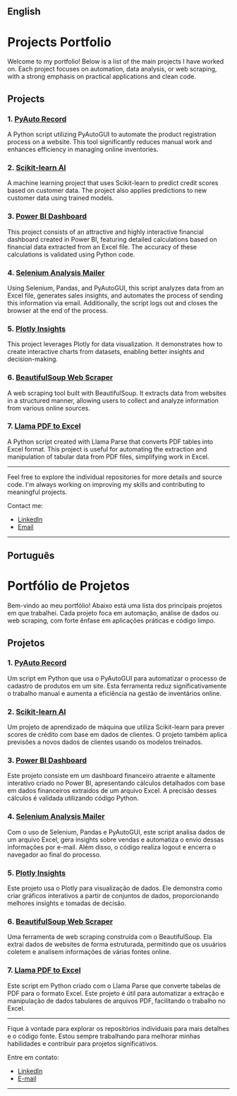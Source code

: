 ## English 

# Projects Portfolio

Welcome to my portfolio! Below is a list of the main projects I have worked on. Each project focuses on automation, data analysis, or web scraping, with a strong emphasis on practical applications and clean code.

## Projects

### 1. [**PyAuto Record**](https://github.com/arnesanches/pyauto-record)  
A Python script utilizing PyAutoGUI to automate the product registration process on a website. This tool significantly reduces manual work and enhances efficiency in managing online inventories.

### 2. [**Scikit-learn AI**](https://github.com/arnesanches/scikit-learn-ai)
A machine learning project that uses Scikit-learn to predict credit scores based on customer data. The project also applies predictions to new customer data using trained models.

### 3. [**Power BI Dashboard**](https://github.com/arnesanches/powerbi_dashboard)
This project consists of an attractive and highly interactive financial dashboard created in Power BI, featuring detailed calculations based on financial data extracted from an Excel file. The accuracy of these calculations is validated using Python code.

### 4. [**Selenium Analysis Mailer**](https://github.com/arnesanches/selenium-analysis-mailer)
Using Selenium, Pandas, and PyAutoGUI, this script analyzes data from an Excel file, generates sales insights, and automates the process of sending this information via email. Additionally, the script logs out and closes the browser at the end of the process.

### 5. [**Plotly Insights**](https://github.com/arnesanches/plotly-insights)   
This project leverages Plotly for data visualization. It demonstrates how to create interactive charts from datasets, enabling better insights and decision-making.

### 6. [**BeautifulSoup Web Scraper**](https://github.com/arnesanches/beautifulsoup-web-scraper)  
A web scraping tool built with BeautifulSoup. It extracts data from websites in a structured manner, allowing users to collect and analyze information from various online sources.

### 7. [**Llama PDF to Excel**](https://github.com/arnesanches/llama-pdf-to-excel)    
A Python script created with Llama Parse that converts PDF tables into Excel format. This project is useful for automating the extraction and manipulation of tabular data from PDF files, simplifying work in Excel.

*****************************

Feel free to explore the individual repositories for more details and source code. I'm always working on improving my skills and contributing to meaningful projects. 

Contact me:  
- [LinkedIn](https://www.linkedin.com/in/arnesanchesjunior/)  
- [Email](mailto:arne.junior@faculdadegran.edu.br)

---


## Português

# Portfólio de Projetos

Bem-vindo ao meu portfólio! Abaixo está uma lista dos principais projetos em que trabalhei. Cada projeto foca em automação, análise de dados ou web scraping, com forte ênfase em aplicações práticas e código limpo.

## Projetos

### 1. [**PyAuto Record**](https://github.com/arnesanches/pyauto-record)  
Um script em Python que usa o PyAutoGUI para automatizar o processo de cadastro de produtos em um site. Esta ferramenta reduz significativamente o trabalho manual e aumenta a eficiência na gestão de inventários online.

### 2. [**Scikit-learn AI**](https://github.com/arnesanches/scikit-learn-ai)
Um projeto de aprendizado de máquina que utiliza Scikit-learn para prever scores de crédito com base em dados de clientes. O projeto também aplica previsões a novos dados de clientes usando os modelos treinados.

### 3. [**Power BI Dashboard**](https://github.com/arnesanches/powerbi_dashboard)
Este projeto consiste em um dashboard financeiro atraente e altamente interativo criado no Power BI, apresentando cálculos detalhados com base em dados financeiros extraídos de um arquivo Excel. A precisão desses cálculos é validada utilizando código Python.

### 4. [**Selenium Analysis Mailer**](https://github.com/arnesanches/selenium-analysis-mailer)
Com o uso de Selenium, Pandas e PyAutoGUI, este script analisa dados de um arquivo Excel, gera insights sobre vendas e automatiza o envio dessas informações por e-mail. Além disso, o código realiza logout e encerra o navegador ao final do processo.

### 5. [**Plotly Insights**](https://github.com/arnesanches/plotly-insights)  
Este projeto usa o Plotly para visualização de dados. Ele demonstra como criar gráficos interativos a partir de conjuntos de dados, proporcionando melhores insights e tomadas de decisão.

### 6. [**BeautifulSoup Web Scraper**](https://github.com/arnesanches/beautifulsoup-web-scraper)  
Uma ferramenta de web scraping construída com o BeautifulSoup. Ela extrai dados de websites de forma estruturada, permitindo que os usuários coletem e analisem informações de várias fontes online.

### 7. [**Llama PDF to Excel**](https://github.com/arnesanches/llama-pdf-to-excel)  
Este script em Python criado com o Llama Parse que converte tabelas de PDF para o formato Excel. Este projeto é útil para automatizar a extração e manipulação de dados tabulares de arquivos PDF, facilitando o trabalho no Excel.

*****************************

Fique à vontade para explorar os repositórios individuais para mais detalhes e o código fonte. Estou sempre trabalhando para melhorar minhas habilidades e contribuir para projetos significativos. 

Entre em contato:  
- [LinkedIn](https://www.linkedin.com/in/arnesanchesjunior/)  
- [E-mail](mailto:arne.junior@faculdadegran.edu.br)

- ---

